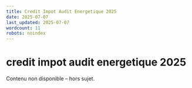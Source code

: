 ```yaml
---
title: Credit Impot Audit Energetique 2025
date: 2025-07-07
last_updated: 2025-07-07
wordcount: 11
robots: noindex
---
```


# credit impot audit energetique 2025

Contenu non disponible – hors sujet.